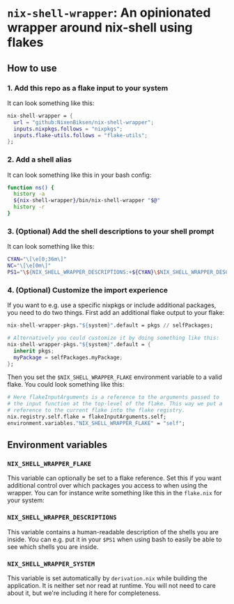 # `nix-shell-wrapper`: An opinionated wrapper around nix-shell using flakes

## How to use

### 1. Add this repo as a flake input to your system

It can look something like this:

```nix
nix-shell-wrapper = {
  url = "github:NixenBiksen/nix-shell-wrapper";
  inputs.nixpkgs.follows = "nixpkgs";
  inputs.flake-utils.follows = "flake-utils";
};
```

### 2. Add a shell alias

It can look something like this in your bash config:

```bash
function ns() {
  history -a
  ${nix-shell-wrapper}/bin/nix-shell-wrapper "$@"
  history -r
}
```

### 3. (Optional) Add the shell descriptions to your shell prompt

It can look something like this:

```bash
CYAN="\[\e[0;36m\]"
NC="\[\e[0m\]"
PS1="\${NIX_SHELL_WRAPPER_DESCRIPTIONS:+${CYAN}\$NIX_SHELL_WRAPPER_DESCRIPTIONS${NC}:} $"
```

### 4. (Optional) Customize the import experience

If you want to e.g. use a specific nixpkgs or include additional packages, you need to do two things. First add an additional flake output to your flake:

```nix
nix-shell-wrapper-pkgs."${system}".default = pkgs // selfPackages;

# Alternatively you could customize it by doing something like this:
nix-shell-wrapper-pkgs."${system}".default = {
  inherit pkgs;
  myPackage = selfPackages.myPackage;
};
```

Then you set the `$NIX_SHELL_WRAPPER_FLAKE` environment variable to a valid flake. You could look something like this:

```nix
# Here flakeInputArguments is a reference to the arguments passed to
# the input function at the top-level of the flake. This way we put a
# reference to the current flake into the flake registry.
nix.registry.self.flake = flakeInputArguments.self;
environment.variables."NIX_SHELL_WRAPPER_FLAKE" = "self";
```

## Environment variables

### `NIX_SHELL_WRAPPER_FLAKE`

This variable can optionally be set to a flake reference. Set this if you want additional control over which packages you access to when using the wrapper. You can for instance write something like this in the `flake.nix` for your system:

### `NIX_SHELL_WRAPPER_DESCRIPTIONS`

This variable contains a human-readable description of the shells you are inside. You can e.g. put it in your `$PS1` when using bash to easily be able to see which shells you are inside.

### `NIX_SHELL_WRAPPER_SYSTEM`

This variable is set automatically by `derivation.nix` while building the application. It is neither set nor read at runtime. You will not need to care about it, but we're including it here for completeness.
